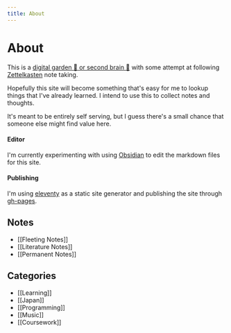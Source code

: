 ```yaml
---
title: About
---
```

# About
This is a [digital garden 🌱 or second brain 🧠](https://maggieappleton.com/garden-history) with some attempt at following [Zettelkasten](https://en.wikipedia.org/wiki/Zettelkasten) note taking.

Hopefully this site will become something that's easy for me to lookup things that I've already learned.
I intend to use this to collect notes and thoughts.


It's meant to be entirely self serving, but I guess there's a small chance that someone else might find value here.

#### Editor
I'm currently experimenting with using [Obsidian](https://obsidian.md/) to edit the markdown files for this site.

#### Publishing
I'm using [eleventy](https://www.11ty.dev/) as a static site generator and publishing the site through [gh-pages](https://pages.github.com/).

## Notes
* [[Fleeting Notes]]
* [[Literature Notes]]
* [[Permanent Notes]]

## Categories
* [[Learning]]
* [[Japan]]
* [[Programming]]
* [[Music]]
* [[Coursework]]
